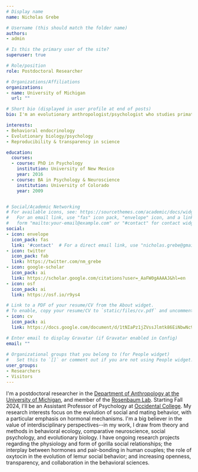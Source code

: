 ```yaml
---
# Display name
name: Nicholas Grebe

# Username (this should match the folder name)
authors:
- admin

# Is this the primary user of the site?
superuser: true

# Role/position
role: Postdoctoral Researcher

# Organizations/Affiliations
organizations:
- name: University of Michigan
  url: ""

# Short bio (displayed in user profile at end of posts)
bio: I'm an evolutionary anthropologist/psychologist who studies primates big and small, and the biological bases of behavior.

interests:
- Behavioral endocrinology
- Evolutionary biology/psychology
- Reproducibility & transparency in science

education:
  courses:
  - course: PhD in Psychology
    institution: University of New Mexico
    year: 2016
  - course: BA in Psychology & Neuroscience
    institution: University of Colorado
    year: 2009


# Social/Academic Networking
# For available icons, see: https://sourcethemes.com/academic/docs/widgets/#icons
#   For an email link, use "fas" icon pack, "envelope" icon, and a link in the
#   form "mailto:your-email@example.com" or "#contact" for contact widget.
social:
- icon: envelope
  icon_pack: fas
  link: '#contact'  # For a direct email link, use "nicholas.grebe@gmail.com".
- icon: twitter
  icon_pack: fab
  link: https://twitter.com/nm_grebe
- icon: google-scholar
  icon_pack: ai
  link: https://scholar.google.com/citations?user=_AaFW0gAAAAJ&hl=en
- icon: osf
  icon_pack: ai
  link: https://osf.io/r9ys4 

# Link to a PDF of your resume/CV from the About widget.
# To enable, copy your resume/CV to `static/files/cv.pdf` and uncomment the lines below.  
- icon: cv
  icon_pack: ai
  link: https://docs.google.com/document/d/1tNIaPz1jZVssJlmtk86EiNbwNc9dlwH3/edit

# Enter email to display Gravatar (if Gravatar enabled in Config)
email: ""
  
# Organizational groups that you belong to (for People widget)
#   Set this to `[]` or comment out if you are not using People widget.  
user_groups:
- Researchers
- Visitors
---
```


I'm a postdoctoral researcher in the [Department of Anthropology at the University of Michigan](https://lsa.umich.edu/anthro), and member of the [Rosenbaum Lab](https://www.primatebehaviorlab.com/). Starting Fall 2024, I'll be an Assistant Professor of Psychology at [Occidental College](https://www.oxy.edu/academics/areas-study/psychology). My research interests focus on the evolution of social and mating behavior, with a particular emphasis on hormonal mechanisms. I'm a big believer in the value of interdisciplinary perspectives--in my work, I draw from theory and methods in behavioral ecology, comparative neuroscience, social psychology, and evolutionary biology. I have ongoing research projects regarding the physiology and form of gorilla social relationships; the interplay between hormones and pair-bonding in human couples; the role of oxytocin in the evolution of lemur social behavior; and increasing openness, transparency, and collaboration in the behavioral sciences. 


